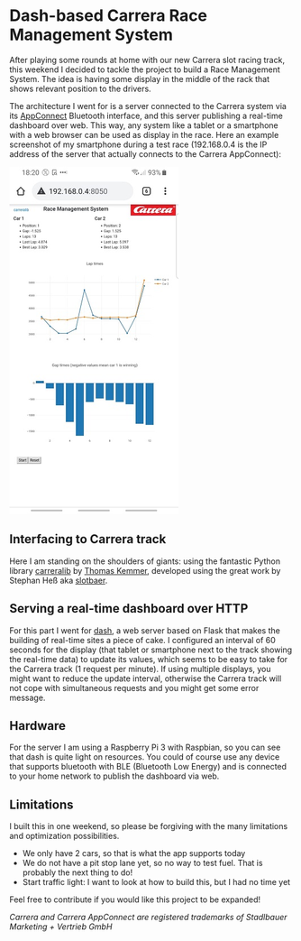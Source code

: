 # Dash-based Carrera Race Management System

After playing some rounds at home with our new Carrera slot racing track, this weekend I decided to tackle the project to build a Race Management System. The idea is having some display in the middle of the rack that shows relevant position to the drivers.

The architecture I went for is a server connected to the Carrera system via its [AppConnect](https://www.carrera-toys.com/en/product/20030369-carrera-appconnect) Bluetooth interface, and this server publishing a real-time dashboard over web. This way, any system like a tablet or a smartphone with a web browser can be used as display in the race. Here an example screenshot of my smartphone during a test race (192.168.0.4 is the IP address of the server that actually connects to the Carrera AppConnect):

![Screenshot](screenshot_android_01.jpg)

## Interfacing to Carrera track

Here I am standing on the shoulders of giants: using the fantastic Python library [carreralib](https://github.com/tkem/carreralib) by [Thomas Kemmer](https://github.com/tkem), developed using the great work by Stephan Heß aka [slotbaer](https://www.slotbaer.de).

## Serving a real-time dashboard over HTTP

For this part I went for [dash](https://dash.plotly.com/), a web server based on Flask that makes the building of real-time sites a piece of cake. I configured an interval of 60 seconds for the display (that tablet or smartphone next to the track showing the real-time data) to update its values, which seems to be easy to take for the Carrera track (1 request per minute). If using multiple displays, you might want to reduce the update interval, otherwise the Carrera track will not cope with simultaneous requests and you might get some error message.

## Hardware

For the server I am using a Raspberry Pi 3 with Raspbian, so you can see that dash is quite light on resources. You could of course use any device that supports bluetooth with BLE (Bluetooth Low Energy) and is connected to your home network to publish the dashboard via web.

## Limitations

I built this in one weekend, so please be forgiving with the many limitations and optimization possibilities.

* We only have 2 cars, so that is what the app supports today
* We do not have a pit stop lane yet, so no way to test fuel. That is probably the next thing to do!
* Start traffic light: I want to look at how to build this, but I had no time yet

Feel free to contribute if you would like this project to be expanded!

*Carrera and Carrera AppConnect are registered trademarks of Stadlbauer Marketing + Vertrieb GmbH*
